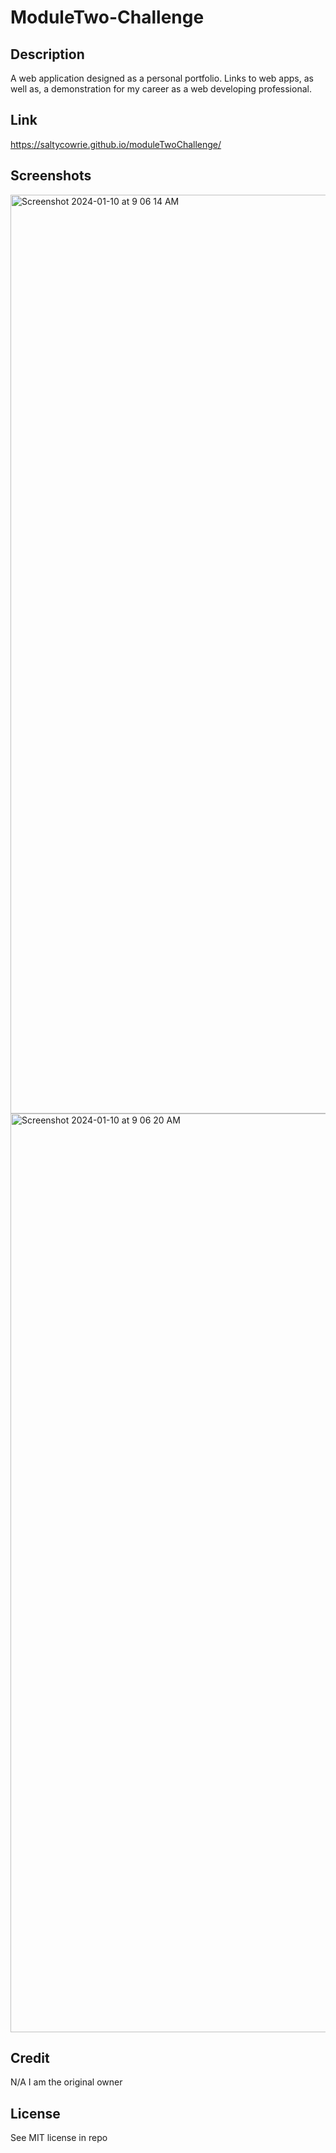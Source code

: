 # ModuleTwo-Challenge

## Description

A web application designed as a personal portfolio. Links to web apps, as well as, a demonstration for my career as a web developing professional.

## Link

https://saltycowrie.github.io/moduleTwoChallenge/

## Screenshots

<img width="1470" alt="Screenshot 2024-01-10 at 9 06 14 AM" src="https://github.com/SaltyCowrie/moduleTwoChallenge/assets/150820140/ab26f54d-7a6d-477c-ad5d-31a916a58bb5">

<img width="1470" alt="Screenshot 2024-01-10 at 9 06 20 AM" src="https://github.com/SaltyCowrie/moduleTwoChallenge/assets/150820140/d4a2192a-6623-4229-8462-2932ea4d5a33">


## Credit

N/A
I am the original owner

## License

See MIT license in repo
